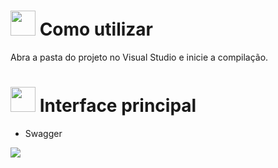 # <img height="40" src="https://user-images.githubusercontent.com/84249945/219471082-bba3510e-ee6d-4a6e-bf78-d7afc692043e.png"/> Como utilizar
Abra a pasta do projeto no Visual Studio e inicie a compilação.

# <img height="40" src="https://user-images.githubusercontent.com/84249945/219472955-662ddcff-d808-41c3-a3c0-7b467af638b9.png" /> Interface principal
* Swagger
<img src="https://user-images.githubusercontent.com/84249945/219474983-4d1242f1-caff-4951-a7d6-95048cf7a334.jpg" />
